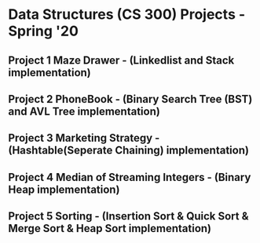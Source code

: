 # Data Structures (CS 300) Projects - Spring '20
  ## Project 1 Maze Drawer - (Linkedlist and Stack implementation) 
  ## Project 2 PhoneBook - (Binary Search Tree (BST) and AVL Tree implementation)
  ## Project 3 Marketing Strategy - (Hashtable(Seperate Chaining)  implementation)
  ## Project 4 Median of Streaming Integers - (Binary Heap implementation)
  ## Project 5 Sorting - (Insertion Sort & Quick Sort & Merge Sort & Heap Sort implementation)
